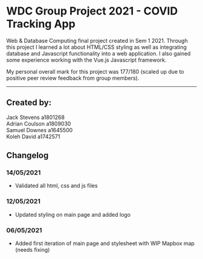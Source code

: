 # WDC Group Project 2021 - COVID Tracking App

Web & Database Computing final project created in Sem 1 2021. Through this project I learned a lot about HTML/CSS styling as well as integrating database and Javascript functionality into a web application. I also gained some experience working with the Vue.js Javascript framework.

My personal overall mark for this project was 177/180 (scaled up due to positive peer review feedback from group members).

---

## Created by:
Jack Stevens a1801268  
Adrian Coulson a1809030  
Samuel Downes a1645500  
Koleh David a1742571  


## Changelog
### 14/05/2021
- Validated all html, css and js files

### 12/05/2021
- Updated styling on main page and added logo

### 06/05/2021
- Added first iteration of main page and stylesheet with WIP Mapbox map (needs fixing)
